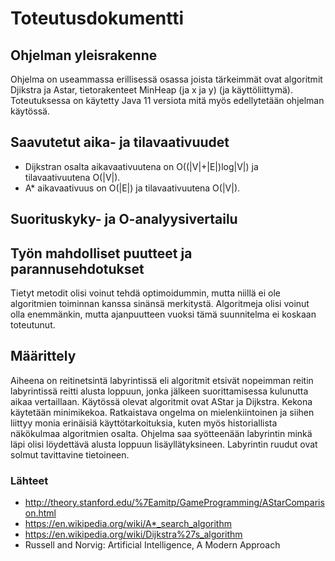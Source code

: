 # Toteutusdokumentti

## Ohjelman yleisrakenne

Ohjelma on useammassa erillisessä osassa joista tärkeimmät ovat algoritmit Djikstra ja Astar, tietorakenteet MinHeap (ja x ja y) (ja käyttöliittymä). Toteutuksessa on käytetty Java 11 versiota mitä myös edellytetään ohjelman käytössä.

## Saavutetut aika- ja tilavaativuudet

* Dijkstran osalta aikavaativuutena on O((|V|+|E|)log|V|) ja tilavaativuutena O(|V|).
* A* aikavaativuus on O(\|E\|) ja tilavaativuutena O(|V|).

## Suorituskyky- ja O-analyysivertailu

## Työn mahdolliset puutteet ja parannusehdotukset

Tietyt metodit olisi voinut tehdä optimoidummin, mutta niillä ei ole algoritmien toiminnan kanssa sinänsä merkitystä. Algoritmeja olisi voinut olla enemmänkin, mutta ajanpuutteen vuoksi tämä suunnitelma ei koskaan toteutunut.

## Määrittely

Aiheena on reitinetsintä labyrintissä eli algoritmit etsivät nopeimman reitin labyrintissä reitti alusta loppuun, jonka jälkeen suorittamisessa kulunutta aikaa vertaillaan. Käytössä olevat algoritmit ovat AStar ja Dijkstra. Kekona käytetään minimikekoa. Ratkaistava ongelma on  mielenkiintoinen ja siihen liittyy monia erinäisiä käyttötarkoituksia, kuten myös historiallista näkökulmaa algoritmien osalta. Ohjelma saa syötteenään labyrintin minkä läpi olisi löydettävä alusta loppuun lisäyllätyksineen. Labyrintin ruudut ovat solmut tavittavine tietoineen. 

### Lähteet
* http://theory.stanford.edu/%7Eamitp/GameProgramming/AStarComparison.html
* https://en.wikipedia.org/wiki/A*_search_algorithm
* https://en.wikipedia.org/wiki/Dijkstra%27s_algorithm
* Russell and Norvig: Artificial Intelligence, A Modern Approach